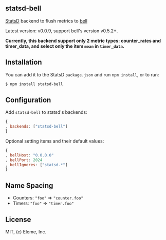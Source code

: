 statsd-bell
------------

[StatsD](https://github.com/etsy/statsd) backend to flush metrics to [bell](https://github.com/eleme/bell.git)

Latest version: v0.0.9, support bell's version v0.5.2+.

**Currently, this backend support only 2 metric types: counter_rates and timer_data,
and select only the item `mean` in `timer_data`.**

Installation
--------------

You can add it to the StatsD `package.json` and run `npm install`, or to run:

```bash
$ npm install statsd-bell
```

Configuration
-------------

Add `statsd-bell` to statsd's backends:

```js
{
, backends: ["statsd-bell"]
}
```

Optional setting items and their default values:

```js
{
, bellHost: "0.0.0.0"
, bellPort: 2024
, bellIgnores: ["statsd.*"]
}
```

Name Spacing
------------

- Counters: `"foo"` => `"counter.foo"`
- Timers: `"foo"` => `"timer.foo"`

License
-------
MIT, (c) Eleme, Inc.
